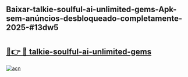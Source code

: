 ## Baixar-talkie-soulful-ai-unlimited-gems-Apk-sem-anúncios-desbloqueado-completamente-2025-#13dw5

# <h2><a href="https://ainizakaria.my?title=talkie-soulful-ai-unlimited-gems&ref=20M">🔗👉 🔴 talkie-soulful-ai-unlimited-gems</a></h2>

[![acn](https://github.com/user-attachments/assets/0f9c940e-d8b0-45ae-aac7-cd30a18b3e1c)](https://ainizakaria.my?title=talkie-soulful-ai-unlimited-gems&ref=20M)

